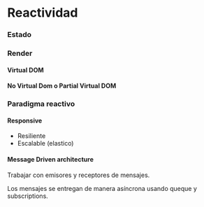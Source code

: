 # Reactividad

### Estado

### Render

#### Virtual DOM

#### No Virtual Dom o Partial Virtual DOM

### Paradigma reactivo

#### Responsive

* Resiliente
* Escalable (elastico)

#### Message Driven architecture

Trabajar con emisores y receptores de mensajes.

Los mensajes se entregan de manera asíncrona usando queque y subscriptions.

